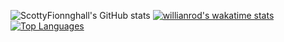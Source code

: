 ![ScottyFionnghall's GitHub stats](https://github-readme-stats.vercel.app/api?username=scottyfionnghall&show_icons=true&theme=dracula)
[![willianrod's wakatime stats](https://github-readme-stats.vercel.app/api/wakatime?username=@scottyfionnghall&show_icons=true&theme=dracula)](https://github.com/anuraghazra/github-readme-stats)
[![Top Languages](https://github-readme-stats.vercel.app/api/top-langs/?username=scottyfionnghall&&show_icons=true&theme=dracula)](https://github.com/anuraghazra/github-readme-stats)
